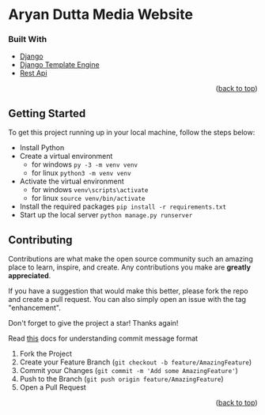# Aryan Dutta Media Website


### Built With


* [Django](https://www.djangoproject.com/)
* [Django Template Engine](https://www.djangoproject.com/)
* [Rest Api](https://www.redhat.com/en/topics/api/what-is-a-rest-api)

<p align="right">(<a href="#top">back to top</a>)</p>

<!-- GETTING STARTED -->
## Getting Started

To get this project running up in your local machine, follow the steps below:

* Install Python
* Create a virtual environment 
  - for windows `py -3 -m venv venv`
  - for linux `python3 -m venv venv`
* Activate the virtual environment
  - for windows `venv\scripts\activate`
  - for linux `source venv/bin/activate`
* Install the required packages `pip install -r requirements.txt`
* Start up the local server `python manage.py runserver`
  
<!-- CONTRIBUTING -->
## Contributing

Contributions are what make the open source community such an amazing place to learn, inspire, and create. Any contributions you make are **greatly appreciated**.

If you have a suggestion that would make this better, please fork the repo and create a pull request. You can also simply open an issue with the tag "enhancement".

Don't forget to give the project a star! Thanks again!

Read [this](https://gist.github.com/brianclements/841ea7bffdb01346392c) docs for understanding commit message format

1. Fork the Project
2. Create your Feature Branch (`git checkout -b feature/AmazingFeature`)
3. Commit your Changes (`git commit -m 'Add some AmazingFeature'`)
4. Push to the Branch (`git push origin feature/AmazingFeature`)
5. Open a Pull Request

<p align="right">(<a href="#top">back to top</a>)</p>
